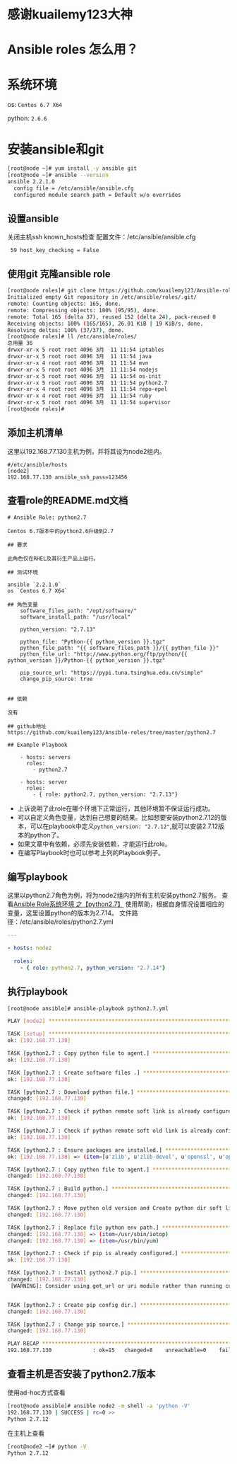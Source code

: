 # 感谢kuailemy123大神

# **Ansible roles 怎么用？**

# 系统环境
os:  `Centos 6.7 X64`

python: `2.6.6`

# 安装ansible和git

```bash
[root@node ~]# yum install -y ansible git
[root@node ~]# ansible --version
ansible 2.2.1.0
  config file = /etc/ansible/ansible.cfg
  configured module search path = Default w/o overrides
```

## 设置ansible
关闭主机ssh known_hosts检查
配置文件：/etc/ansible/ansible.cfg
```vim
 59 host_key_checking = False
```

## 使用git 克隆ansible role
```bash
[root@node roles]# git clone https://github.com/kuailemy123/Ansible-roles.git /etc/ansible/roles/
Initialized empty Git repository in /etc/ansible/roles/.git/
remote: Counting objects: 165, done.
remote: Compressing objects: 100% (95/95), done.
remote: Total 165 (delta 37), reused 152 (delta 24), pack-reused 0
Receiving objects: 100% (165/165), 26.01 KiB | 19 KiB/s, done.
Resolving deltas: 100% (37/37), done.
[root@node roles]# ll /etc/ansible/roles/
总用量 36
drwxr-xr-x 5 root root 4096 3月  11 11:54 iptables
drwxr-xr-x 5 root root 4096 3月  11 11:54 java
drwxr-xr-x 4 root root 4096 3月  11 11:54 mvn
drwxr-xr-x 5 root root 4096 3月  11 11:54 nodejs
drwxr-xr-x 5 root root 4096 3月  11 11:54 os-init
drwxr-xr-x 5 root root 4096 3月  11 11:54 python2.7
drwxr-xr-x 4 root root 4096 3月  11 11:54 repo-epel
drwxr-xr-x 4 root root 4096 3月  11 11:54 ruby
drwxr-xr-x 5 root root 4096 3月  11 11:54 supervisor
[root@node roles]# 
```

## 添加主机清单
这里以192.168.77.130主机为例，并将其设为node2组内。
```
#/etc/ansible/hosts
[node2]
192.168.77.130 ansible_ssh_pass=123456
```

## 查看role的README.md文档

```
# Ansible Role: python2.7

Centos 6.7版本中的python2.6升级到2.7

## 要求

此角色仅在RHEL及其衍生产品上运行。

## 测试环境

ansible `2.2.1.0`
os `Centos 6.7 X64`

## 角色变量
    software_files_path: "/opt/software/"
    software_install_path: "/usr/local"

    python_version: "2.7.13"

    python_file: "Python-{{ python_version }}.tgz"
    python_file_path: "{{ software_files_path }}/{{ python_file }}"
    python_file_url: "http://www.python.org/ftp/python/{{ python_version }}/Python-{{ python_version }}.tgz"

    pip_source_url: "https://pypi.tuna.tsinghua.edu.cn/simple"
    change_pip_source: true


## 依赖

没有

## github地址
https://github.com/kuailemy123/Ansible-roles/tree/master/python2.7

## Example Playbook

    - hosts: servers
      roles:
        - python2.7
        
    - hosts: server
      roles:
        - { role: python2.7, python_version: "2.7.13"}
```

- 上诉说明了此role在哪个环境下正常运行，其他环境暂不保证运行成功。
- 可以自定义角色变量，达到自己想要的结果。比如想要安装python2.7.12的版本，可以在playbook中定义`python_version: "2.7.12"`,就可以安装2.7.12版本的python了。
- 如果文章中有依赖，必须先安装依赖，才能运行此role。
- 在编写Playbook时也可以参考上列的Playbook例子。

## 编写playbook

这里以python2.7角色为例，将为node2组内的所有主机安装python2.7服务。
查看[Ansible Role系统环境 之【python2.7】](http://www.jianshu.com/p/2b38b943a177) 使用帮助，根据自身情况设置相应的变量，这里设置python的版本为2.7.14。
文件路径：/etc/ansible/roles/python2.7.yml

```yml
---

- hosts: node2
  
  roles:
    - { role: python2.7, python_version: "2.7.14"}
```

## 执行playbook
```bash
[root@node ansible]# ansible-playbook python2.7.yml 

PLAY [node2] *******************************************************************

TASK [setup] *******************************************************************
ok: [192.168.77.130]

TASK [python2.7 : Copy python file to agent.] **********************************
ok: [192.168.77.130]

TASK [python2.7 : Create software files .] *************************************
ok: [192.168.77.130]

TASK [python2.7 : Download python file.] ***************************************
changed: [192.168.77.130]

TASK [python2.7 : Check if python remote soft link is already configured.] *****
ok: [192.168.77.130]

TASK [python2.7 : Check if python remote soft old link is already configured.] *
ok: [192.168.77.130]

TASK [python2.7 : Ensure packages are installed.] ******************************
ok: [192.168.77.130] => (item=[u'zlib', u'zlib-devel', u'openssl', u'openssl-devel', u'python-devel', u'gcc'])

TASK [python2.7 : Copy python file to agent.] **********************************
changed: [192.168.77.130]

TASK [python2.7 : Build python.] ***********************************************
changed: [192.168.77.130]

TASK [python2.7 : Move python old version and Create python dir soft link.] ****
changed: [192.168.77.130]

TASK [python2.7 : Replace file python env path.] *******************************
changed: [192.168.77.130] => (item=/usr/sbin/iotop)
changed: [192.168.77.130] => (item=/usr/bin/yum)

TASK [python2.7 : Check if pip is already configured.] *************************
ok: [192.168.77.130]

TASK [python2.7 : Install python2.7 pip.] **************************************
changed: [192.168.77.130]
 [WARNING]: Consider using get_url or uri module rather than running curl


TASK [python2.7 : Create pip config dir.] **************************************
changed: [192.168.77.130]

TASK [python2.7 : Change pip source.] ******************************************
changed: [192.168.77.130]

PLAY RECAP *********************************************************************
192.168.77.130             : ok=15   changed=8    unreachable=0    failed=0 
```
## 查看主机是否安装了python2.7版本
使用ad-hoc方式查看
```bash
[root@node ansible]# ansible node2 -m shell -a 'python -V'
192.168.77.130 | SUCCESS | rc=0 >>
Python 2.7.12
```
在主机上查看
```bash
[root@node2 ~]# python -V
Python 2.7.12
```